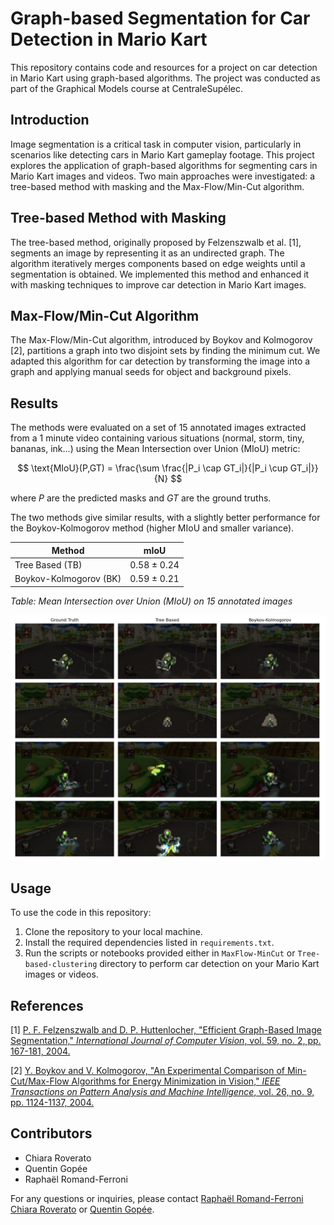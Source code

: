# Graph-based Segmentation for Car Detection in Mario Kart

This repository contains code and resources for a project on car detection in Mario Kart using graph-based algorithms. The project was conducted as part of the Graphical Models course at CentraleSupélec. 

## Introduction

Image segmentation is a critical task in computer vision, particularly in scenarios like detecting cars in Mario Kart gameplay footage. This project explores the application of graph-based algorithms for segmenting cars in Mario Kart images and videos. Two main approaches were investigated: a tree-based method with masking and the Max-Flow/Min-Cut algorithm.

## Tree-based Method with Masking

The tree-based method, originally proposed by Felzenszwalb et al. [1], segments an image by representing it as an undirected graph. The algorithm iteratively merges components based on edge weights until a segmentation is obtained. We implemented this method and enhanced it with masking techniques to improve car detection in Mario Kart images.

## Max-Flow/Min-Cut Algorithm

The Max-Flow/Min-Cut algorithm, introduced by Boykov and Kolmogorov [2], partitions a graph into two disjoint sets by finding the minimum cut. We adapted this algorithm for car detection by transforming the image into a graph and applying manual seeds for object and background pixels.

## Results

The methods were evaluated on a set of 15 annotated images extracted from a 1 minute video containing various situations (normal, storm, tiny, bananas, ink...) using the Mean Intersection over Union (MIoU) metric:

$$
\text{MIoU}(P,GT) = \frac{\sum \frac{|P_i \cap GT_i|}{|P_i \cup GT_i|}}{N}
$$

where $P$ are the predicted masks and $GT$ are the ground truths.

The two methods give similar results, with a slightly better performance for the Boykov-Kolmogorov method (higher MIoU and smaller variance).

| Method               | mIoU            |
|----------------------|-----------------|
| Tree Based (TB)      | 0.58 ± 0.24     |
| Boykov-Kolmogorov (BK)| 0.59 ± 0.21     |

*Table: Mean Intersection over Union (MIoU) on 15 annotated images*

![Qualitative Results](img/results.png)


## Usage

To use the code in this repository:

1. Clone the repository to your local machine.
2. Install the required dependencies listed in `requirements.txt`.
3. Run the scripts or notebooks provided either in `MaxFlow-MinCut` or `Tree-based-clustering` directory to perform car detection on your Mario Kart images or videos.

## References

[1] [P. F. Felzenszwalb and D. P. Huttenlocher, "Efficient Graph-Based Image Segmentation," *International Journal of Computer Vision*, vol. 59, no. 2, pp. 167-181, 2004.](https://cs.brown.edu/people/pfelzens/papers/seg-ijcv.pdf)

[2] [Y. Boykov and V. Kolmogorov, "An Experimental Comparison of Min-Cut/Max-Flow Algorithms for Energy Minimization in Vision," *IEEE Transactions on Pattern Analysis and Machine Intelligence*, vol. 26, no. 9, pp. 1124-1137, 2004.](https://www.csd.uwo.ca/~yboykov/Papers/pami04.pdf)

## Contributors

- Chiara Roverato
- Quentin Gopée
- Raphaël Romand-Ferroni

For any questions or inquiries, please contact [Raphaël Romand-Ferroni](mailto:raphael.romandferroni@student-cs.fr) [Chiara Roverato](mailto:chiara.roverato@student-cs.fr) or [Quentin Gopée](mailto:quentin.gopee@student-cs.fr).
